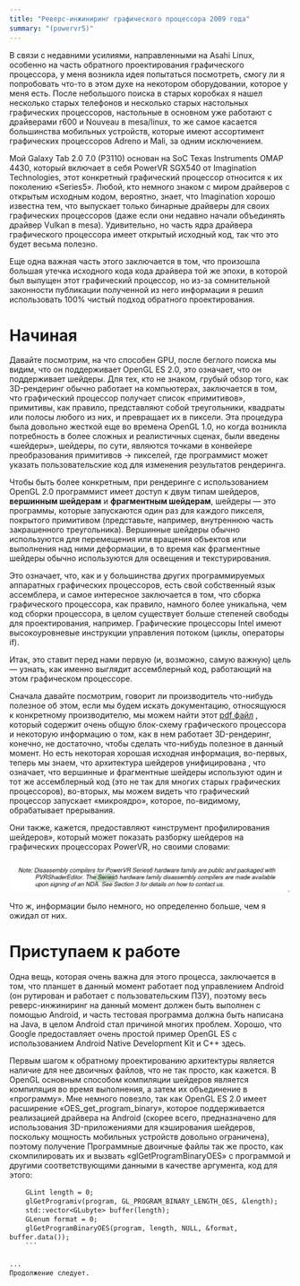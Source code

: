 ```yaml
---
title: "Реверс-инжиниринг графического процессора 2009 года"
summary: "(powervr5)"
---
```



В связи с недавними усилиями, направленными на Asahi Linux, особенно на часть обратного проектирования графического процессора, у меня возникла идея попытаться посмотреть, смогу ли я попробовать что-то в этом духе на некотором оборудовании, которое у меня есть. После небольшого поиска в старых коробках я нашел несколько старых телефонов и несколько старых настольных графических процессоров, настольные в основном уже работают с драйверами r600 и Nouveau в mesa/linux, то же самое касается большинства мобильных устройств, которые имеют ассортимент графических процессоров Adreno и Mali, за одним исключением.

Мой Galaxy Tab 2.0 7.0 (P3110) основан на SoC Texas Instruments OMAP 4430, который включает в себя PowerVR SGX540 от Imagination Technologies, этот конкретный графический процессор относится к их поколению «Series5». Любой, кто немного знаком с миром драйверов с открытым исходным кодом, вероятно, знает, что Imagination хорошо известна тем, что выпускает только бинарные драйверы для своих графических процессоров (даже если они недавно начали объединять драйвер Vulkan в mesa). Удивительно, но часть ядра драйвера графического процессора имеет открытый исходный код, так что это будет весьма полезно.

Еще одна важная часть этого заключается в том, что произошла большая утечка исходного кода кода драйвера той же эпохи, в которой был выпущен этот графический процессор, но из-за сомнительной законности публикации полученной из него информации я решил использовать 100% чистый подход обратного проектирования.

# Начиная

Давайте посмотрим, на что способен GPU, после беглого поиска мы видим, что он поддерживает OpenGL ES 2.0, это означает, что он поддерживает шейдеры. Для тех, кто не знаком, грубый обзор того, как 3D-рендеринг обычно работает на компьютерах, заключается в том, что графический процессор получает список «примитивов», примитивы, как правило, представляют собой треугольники, квадраты или полосы любого из них, и превращает их в пиксели. Эта процедура была довольно жесткой еще во времена OpenGL 1.0, но когда возникла потребность в более сложных и реалистичных сценах, были введены «шейдеры», шейдеры, по сути, являются точками в конвейере преобразования примитивов -> пикселей, где программист может указать пользовательские код для изменения результатов рендеринга.

Чтобы быть более конкретным, при рендеринге с использованием OpenGL 2.0 программист имеет доступ к двум типам шейдеров, **вершинным шейдерам** и **фрагментным шейдерам**, шейдеры — это программы, которые запускаются один раз для каждого пикселя, покрытого примитивом (представьте, например, внутреннюю часть закрашенного треугольника). Вершинные шейдеры обычно используются для перемещения или вращения объектов или выполнения над ними деформации, в то время как фрагментные шейдеры обычно используются для освещения и текстурирования.

Это означает, что, как и у большинства других программируемых аппаратных графических процессоров, есть свой собственный язык ассемблера, и самое интересное заключается в том, что сборка графического процессора, как правило, намного более уникальна, чем код сборки процессора, в целом существует больше степеней свободы для проектирования, например. Графические процессоры Intel имеют высокоуровневые инструкции управления потоком (циклы, операторы if).

Итак, это ставит перед нами первую (и, возможно, самую важную) цель — узнать, как именно выглядит ассемблерный код, работающий на этом графическом процессоре.

Сначала давайте посмотрим, говорит ли производитель что-нибудь полезное об этом, если мы будем искать документацию, относящуюся к конкретному производителю, мы можем найти этот [pdf файл](https://web.archive.org/web/20190712215029/http://cdn.imgtec.com/sdk-documentation/PowerVR+Series5.Architecture+Guide+for+Developers.pdf) , который содержит очень общую блок-схему графического процессора и некоторую информацию о том, как в нем работает 3D-рендеринг, конечно, не достаточно, чтобы сделать что-нибудь полезное в данный момент. Но есть некоторая хорошая исходная информация, во-первых, теперь мы знаем, что архитектура шейдеров унифицирована , что означает, что вершинные и фрагментные шейдеры используют один и тот же ассемблерный код (это не так для многих старых графических процессоров), во-вторых, мы можем видеть что графический процессор запускает «микроядро», которое, по-видимому, обрабатывает прерывания.

Они также, кажется, предоставляют «инструмент профилирования шейдеров», который может показать разборку шейдеров на графических процессорах PowerVR, но своими словами:

![M](/img/powervr5-1/nda.png)

Что ж, информации было немного, но определенно больше, чем я ожидал от них.

# Приступаем к работе

Одна вещь, которая очень важна для этого процесса, заключается в том, что планшет в данный момент работает под управлением Android (он рутирован и работает с пользовательским ПЗУ), поэтому весь реверс-инжиниринг на данный момент должен быть выполнен с помощью Android, и часть тестовая программа должна быть написана на Java, в целом Android стал причиной многих проблем. Хорошо, что Google предоставляет очень простой пример OpenGL ES с использованием Android Native Development Kit и C++ здесь.

Первым шагом к обратному проектированию архитектуры является наличие для нее двоичных файлов, что не так просто, как кажется. В OpenGL основным способом компиляции шейдеров является компиляция во время выполнения, а затем их объединение в «программу». Мне немного повезло, так как OpenGL ES 2.0 имеет расширение «OES_get_program_binary», которое поддерживается реализацией драйвера на Android (скорее всего, предназначено для использования 3D-приложениями для кэширования шейдеров, поскольку мощность мобильных устройств довольно ограничена), поэтому получение Программные двоичные файлы так же просто, как скомпилировать их и вызвать «glGetProgramBinaryOES» с программой и другими соответствующими данными в качестве аргумента, код для этого:

```
    GLint length = 0;
    glGetProgramiv(program, GL_PROGRAM_BINARY_LENGTH_OES, &length);
    std::vector<GLubyte> buffer(length);
    GLenum format = 0;
    glGetProgramBinaryOES(program, length, NULL, &format, buffer.data());
    ```

...
Продолжение следует.
